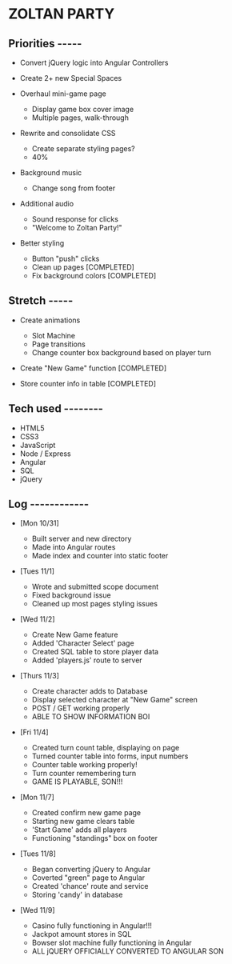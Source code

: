# ZOLTAN PARTY

## Priorities -----

- Convert jQuery logic into Angular Controllers

- Create 2+ new Special Spaces

- Overhaul mini-game page
  - Display game box cover image
  - Multiple pages, walk-through

- Rewrite and consolidate CSS
  - Create separate styling pages?
  - 40%

- Background music
  - Change song from footer

- Additional audio
  - Sound response for clicks
  - "Welcome to Zoltan Party!"

- Better styling
  - Button "push" clicks
  - Clean up pages [COMPLETED]
  - Fix background colors [COMPLETED]

## Stretch -----
- Create animations
  - Slot Machine
  - Page transitions
  - Change counter box background based on player turn

- Create "New Game" function [COMPLETED]

- Store counter info in table [COMPLETED]


## Tech used --------
- HTML5
- CSS3
- JavaScript
- Node / Express
- Angular
- SQL
- jQuery


## Log ------------
- [Mon 10/31]
  - Built server and new directory
  - Made into Angular routes
  - Made index and counter into static footer

- [Tues 11/1]
  - Wrote and submitted scope document
  - Fixed background issue
  - Cleaned up most pages styling issues

- [Wed 11/2]
  - Create New Game feature
  - Added 'Character Select' page
  - Created SQL table to store player data
  - Added 'players.js' route to server

- [Thurs 11/3]
  - Create character adds to Database
  - Display selected character at "New Game" screen
  - POST / GET working properly
  - ABLE TO SHOW INFORMATION BOI

- [Fri 11/4]
  - Created turn count table, displaying on page
  - Turned counter table into forms, input numbers
  - Counter table working properly!
  - Turn counter remembering turn
  - GAME IS PLAYABLE, SON!!!

- [Mon 11/7]
  - Created confirm new game page
  - Starting new game clears table
  - 'Start Game' adds all players
  - Functioning "standings" box on footer

- [Tues 11/8]
  - Began converting jQuery to Angular
  - Coverted "green" page to Angular
  - Created 'chance' route and service
  - Storing 'candy' in database

- [Wed 11/9]
  - Casino fully functioning in Angular!!!
  - Jackpot amount stores in SQL
  - Bowser slot machine fully functioning in Angular
  - ALL jQUERY OFFICIALLY CONVERTED TO ANGULAR SON
